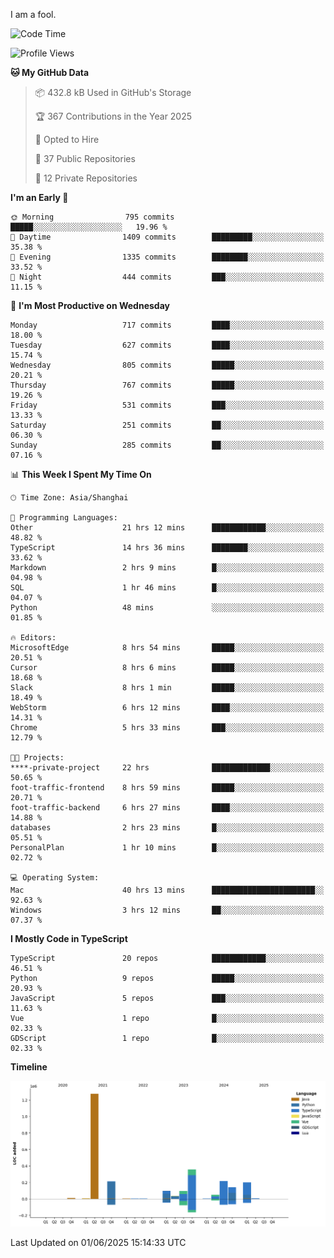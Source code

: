 I am a fool.

<!--START_SECTION:waka-->
![Code Time](http://img.shields.io/badge/Code%20Time-3%2C103%20hrs%2041%20mins-blue)

![Profile Views](http://img.shields.io/badge/Profile%20Views-4-blue)

**🐱 My GitHub Data** 

> 📦 432.8 kB Used in GitHub's Storage 
 > 
> 🏆 367 Contributions in the Year 2025
 > 
> 💼 Opted to Hire
 > 
> 📜 37 Public Repositories 
 > 
> 🔑 12 Private Repositories 
 > 
**I'm an Early 🐤** 

```text
🌞 Morning                795 commits         █████░░░░░░░░░░░░░░░░░░░░   19.96 % 
🌆 Daytime                1409 commits        █████████░░░░░░░░░░░░░░░░   35.38 % 
🌃 Evening                1335 commits        ████████░░░░░░░░░░░░░░░░░   33.52 % 
🌙 Night                  444 commits         ███░░░░░░░░░░░░░░░░░░░░░░   11.15 % 
```
📅 **I'm Most Productive on Wednesday** 

```text
Monday                   717 commits         ████░░░░░░░░░░░░░░░░░░░░░   18.00 % 
Tuesday                  627 commits         ████░░░░░░░░░░░░░░░░░░░░░   15.74 % 
Wednesday                805 commits         █████░░░░░░░░░░░░░░░░░░░░   20.21 % 
Thursday                 767 commits         █████░░░░░░░░░░░░░░░░░░░░   19.26 % 
Friday                   531 commits         ███░░░░░░░░░░░░░░░░░░░░░░   13.33 % 
Saturday                 251 commits         ██░░░░░░░░░░░░░░░░░░░░░░░   06.30 % 
Sunday                   285 commits         ██░░░░░░░░░░░░░░░░░░░░░░░   07.16 % 
```


📊 **This Week I Spent My Time On** 

```text
🕑︎ Time Zone: Asia/Shanghai

💬 Programming Languages: 
Other                    21 hrs 12 mins      ████████████░░░░░░░░░░░░░   48.82 % 
TypeScript               14 hrs 36 mins      ████████░░░░░░░░░░░░░░░░░   33.62 % 
Markdown                 2 hrs 9 mins        █░░░░░░░░░░░░░░░░░░░░░░░░   04.98 % 
SQL                      1 hr 46 mins        █░░░░░░░░░░░░░░░░░░░░░░░░   04.07 % 
Python                   48 mins             ░░░░░░░░░░░░░░░░░░░░░░░░░   01.85 % 

🔥 Editors: 
MicrosoftEdge            8 hrs 54 mins       █████░░░░░░░░░░░░░░░░░░░░   20.51 % 
Cursor                   8 hrs 6 mins        █████░░░░░░░░░░░░░░░░░░░░   18.68 % 
Slack                    8 hrs 1 min         █████░░░░░░░░░░░░░░░░░░░░   18.49 % 
WebStorm                 6 hrs 12 mins       ████░░░░░░░░░░░░░░░░░░░░░   14.31 % 
Chrome                   5 hrs 33 mins       ███░░░░░░░░░░░░░░░░░░░░░░   12.79 % 

🐱‍💻 Projects: 
****-private-project     22 hrs              █████████████░░░░░░░░░░░░   50.65 % 
foot-traffic-frontend    8 hrs 59 mins       █████░░░░░░░░░░░░░░░░░░░░   20.71 % 
foot-traffic-backend     6 hrs 27 mins       ████░░░░░░░░░░░░░░░░░░░░░   14.88 % 
databases                2 hrs 23 mins       █░░░░░░░░░░░░░░░░░░░░░░░░   05.51 % 
PersonalPlan             1 hr 10 mins        █░░░░░░░░░░░░░░░░░░░░░░░░   02.72 % 

💻 Operating System: 
Mac                      40 hrs 13 mins      ███████████████████████░░   92.63 % 
Windows                  3 hrs 12 mins       ██░░░░░░░░░░░░░░░░░░░░░░░   07.37 % 
```

**I Mostly Code in TypeScript** 

```text
TypeScript               20 repos            ████████████░░░░░░░░░░░░░   46.51 % 
Python                   9 repos             █████░░░░░░░░░░░░░░░░░░░░   20.93 % 
JavaScript               5 repos             ███░░░░░░░░░░░░░░░░░░░░░░   11.63 % 
Vue                      1 repo              █░░░░░░░░░░░░░░░░░░░░░░░░   02.33 % 
GDScript                 1 repo              █░░░░░░░░░░░░░░░░░░░░░░░░   02.33 % 
```



**Timeline**

![Lines of Code chart](https://raw.githubusercontent.com/VeejaLiu/VeejaLiu/master/assets/bar_graph.png)


 Last Updated on 01/06/2025 15:14:33 UTC
<!--END_SECTION:waka-->
